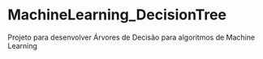 # MachineLearning_DecisionTree
Projeto para desenvolver Árvores de Decisão para algoritmos de Machine Learning
